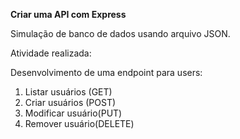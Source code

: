 **Criar uma API com Express**

Simulação de banco de dados usando arquivo JSON.

Atividade realizada:

Desenvolvimento de uma endpoint para users:
1. Listar usuários (GET)
2. Criar usuários (POST)
3. Modificar usuário(PUT)
4. Remover usuário(DELETE)